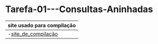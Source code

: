 # Tarefa-01---Consultas-Aninhadas 
|site usado para compilação| 
|--------------------------| 
|-[site_de_compilação](https://www.db-fiddle.com/)|

